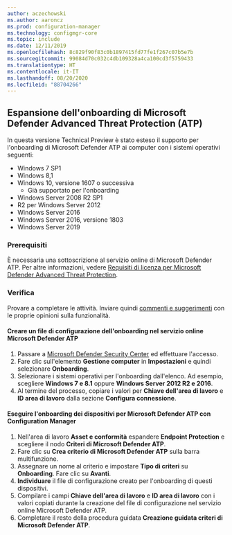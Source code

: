 ```yaml
---
author: aczechowski
ms.author: aaroncz
ms.prod: configuration-manager
ms.technology: configmgr-core
ms.topic: include
ms.date: 12/11/2019
ms.openlocfilehash: 8c829f90f83c0b1897415fd77fe1f267c07b5e7b
ms.sourcegitcommit: 99084d70c032c4db109328a4ca100cd3f5759433
ms.translationtype: HT
ms.contentlocale: it-IT
ms.lasthandoff: 08/20/2020
ms.locfileid: "88704266"
---
```

## <a name="expand-microsoft-defender-advanced-threat-protection-atp-onboarding"></a><a name="bkmk_atp"></a> Espansione dell'onboarding di Microsoft Defender Advanced Threat Protection (ATP)

In questa versione Technical Preview è stato esteso il supporto per l'onboarding di Microsoft Defender ATP ai computer con i sistemi operativi seguenti:

- Windows 7 SP1
- Windows 8,1
- Windows 10, versione 1607 o successiva
   - Già supportato per l'onboarding
- Windows Server 2008 R2 SP1
- R2 per Windows Server 2012
- Windows Server 2016
- Windows Server 2016, versione 1803
- Windows Server 2019

### <a name="prerequisites"></a>Prerequisiti

 È necessaria una sottoscrizione al servizio online di Microsoft Defender ATP. Per altre informazioni, vedere [Requisiti di licenza per Microsoft Defender Advanced Threat Protection](/windows/security/threat-protection/microsoft-defender-atp/minimum-requirements#licensing-requirements).


### <a name="try-it-out"></a>Verifica

Provare a completare le attività. Inviare quindi [commenti e suggerimenti](../../../../understand/find-help.md#product-feedback) con le proprie opinioni sulla funzionalità.

#### <a name="create-an-onboarding-configuration-file-in-microsoft-defender-atp-online-service"></a>Creare un file di configurazione dell'onboarding nel servizio online Microsoft Defender ATP

1. Passare a [Microsoft Defender Security Center](https://securitycenter.windows.com/) ed effettuare l'accesso.
1. Fare clic sull'elemento **Gestione computer** in **Impostazioni** e quindi selezionare **Onboarding**.
1. Selezionare i sistemi operativi per l'onboarding dall'elenco. Ad esempio, scegliere **Windows 7 e 8.1** oppure **Windows Server 2012 R2 e 2016**.
1. Al termine del processo, copiare i valori per **Chiave dell'area di lavoro** e **ID area di lavoro** dalla sezione **Configura connessione**.

#### <a name="onboard-devices-for-microsoft-defender-atp-with-configuration-manager"></a>Eseguire l'onboarding dei dispositivi per Microsoft Defender ATP con Configuration Manager

1. Nell'area di lavoro **Asset e conformità** espandere **Endpoint Protection** e scegliere il nodo **Criteri di Microsoft Defender ATP**.
1. Fare clic su **Crea criterio di Microsoft Defender ATP** sulla barra multifunzione.
1. Assegnare un nome al criterio e impostare **Tipo di criteri** su **Onboarding**. Fare clic su **Avanti**.
1. **Individuare** il file di configurazione creato per l'onboarding di questi dispositivi.
1. Compilare i campi **Chiave dell'area di lavoro** e **ID area di lavoro** con i valori copiati durante la creazione del file di configurazione nel servizio online Microsoft Defender ATP.
1. Completare il resto della procedura guidata **Creazione guidata criteri di Microsoft Defender ATP**.